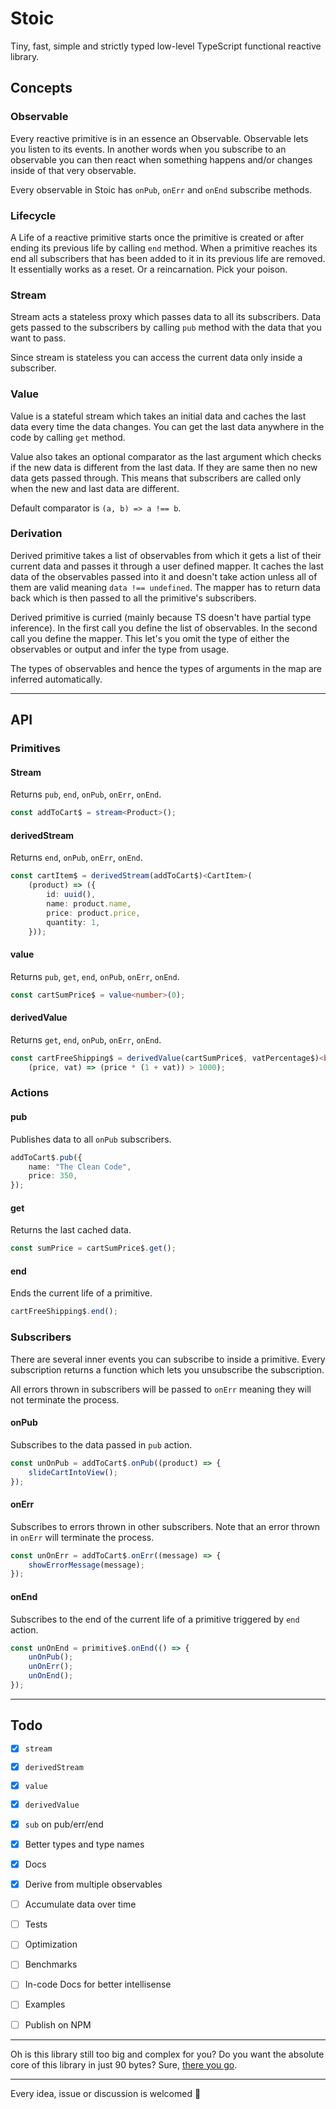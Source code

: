 # Stoic
Tiny, fast, simple and strictly typed low-level TypeScript functional reactive library. 



## Concepts

### Observable
Every reactive primitive is in an essence an Observable. Observable lets you listen to its events. In another words when you subscribe to an observable you can then react when something happens and/or changes inside of that very observable.

Every observable in Stoic has `onPub`, `onErr` and `onEnd` subscribe methods.

### Lifecycle
A Life of a reactive primitive starts once the primitive is created or after ending its previous life by calling `end` method. When a primitive reaches its end all subscribers that has been added to it in its previous life are removed. It essentially works as a reset. Or a reincarnation. Pick your poison. 

### Stream
Stream acts a stateless proxy which passes data to all its subscribers. Data gets passed to the subscribers by calling `pub` method with the data that you want to pass. 

Since stream is stateless you can access the current data only inside a subscriber. 

### Value
Value is a stateful stream which takes an initial data and caches the last data every time the data changes. You can get the last data anywhere in the code by calling `get` method. 

Value also takes an optional comparator as the last argument which checks if the new data is different from the last data. If they are same then no new data gets passed through. This means that subscribers are called only when the new and last data are different.

Default comparator is `(a, b) => a !== b`.

### Derivation
Derived primitive takes a list of observables from which it gets a list of their current data and passes it through a user defined mapper. It caches the last data of the observables passed into it and doesn't take action unless all of them are valid meaning `data !== undefined`. The mapper has to return data back which is then passed to all the primitive's subscribers.

Derived primitive is curried (mainly because TS doesn't have partial type inference). In the first call you define the list of observables. In the second call you define the mapper. This let's you omit the type of either the observables or output and infer the type from usage.

The types of observables and hence the types of arguments in the map are inferred automatically.

___


## API

### Primitives

#### Stream 
Returns `pub`, `end`, `onPub`, `onErr`, `onEnd`.

``` typescript
const addToCart$ = stream<Product>();
```

#### derivedStream
Returns `end`, `onPub`, `onErr`, `onEnd`.

``` typescript
const cartItem$ = derivedStream(addToCart$)<CartItem>(
    (product) => ({
        id: uuid(),
        name: product.name,
        price: product.price,
        quantity: 1,
    }));
```

#### value
Returns `pub`, `get`, `end`, `onPub`, `onErr`, `onEnd`.

``` typescript
const cartSumPrice$ = value<number>(0);
```

#### derivedValue
Returns `get`, `end`, `onPub`, `onErr`, `onEnd`.

``` typescript
const cartFreeShipping$ = derivedValue(cartSumPrice$, vatPercentage$)<boolean>(
    (price, vat) => (price * (1 + vat)) > 1000);
```

### Actions

#### pub
Publishes data to all `onPub` subscribers.

``` typescript
addToCart$.pub({
    name: "The Clean Code",
    price: 350,
});
```

#### get
Returns the last cached data.

``` typescript
const sumPrice = cartSumPrice$.get();
```

#### end
Ends the current life of a primitive.

``` typescript
cartFreeShipping$.end();
```

### Subscribers
There are several inner events you can subscribe to inside a primitive. Every subscription returns a function which lets you unsubscribe the subscription. 

All errors thrown in subscribers will be passed to `onErr` meaning they will not terminate the process. 

#### onPub
Subscribes to the data passed in `pub` action.

``` typescript
const unOnPub = addToCart$.onPub((product) => {
    slideCartIntoView();
});
```

#### onErr
Subscribes to errors thrown in other subscribers. Note that an error thrown in `onErr` will terminate the process.

``` typescript
const unOnErr = addToCart$.onErr((message) => {
    showErrorMessage(message); 
});
```

#### onEnd
Subscribes to the end of the current life of a primitive triggered by `end` action.

``` typescript
const unOnEnd = primitive$.onEnd(() => {
    unOnPub();
    unOnErr();
    unOnEnd();
});
```


___


## Todo
- [X] `stream`
- [X] `derivedStream`
- [X] `value`
- [X] `derivedValue`
- [X] `sub` on pub/err/end
- [X] Better types and type names
- [X] Docs
- [X] Derive from multiple observables
- [ ] Accumulate data over time
- [ ] Tests
- [ ] Optimization
- [ ] Benchmarks
- [ ] In-code Docs for better intellisense
- [ ] Examples
- [ ] Publish on NPM


___


Oh is this library still too big and complex for you? Do you want the absolute core of this library in just 90 bytes? Sure, [there you go](https://gist.github.com/the-yamiteru/fee294c163f1128d15b37edcd04a4902).


___


Every idea, issue or discussion is welcomed 🙏 

